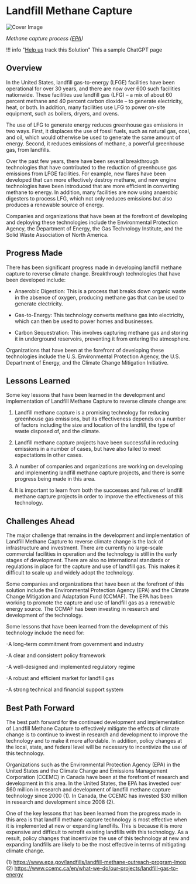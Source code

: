 # Landfill Methane Capture

![Cover Image](/img/landfill-methane-capture.gif)

_Methane capture process ([EPA](https://archive.epa.gov/climatechange/kids/solutions/technologies/methane.html))_

!!! info "[Help us](../../contribute) track this Solution"
    This a sample ChatGPT page

## Overview

In the United States, landfill gas-to-energy (LFGE) facilities have been operational for over 30 years, and there are now over 600 such facilities nationwide. These facilities use landfill gas (LFG) – a mix of about 60 percent methane and 40 percent carbon dioxide – to generate electricity, heat, or both. In addition, many facilities use LFG to power on-site equipment, such as boilers, dryers, and ovens.

The use of LFG to generate energy reduces greenhouse gas emissions in two ways. First, it displaces the use of fossil fuels, such as natural gas, coal, and oil, which would otherwise be used to generate the same amount of energy. Second, it reduces emissions of methane, a powerful greenhouse gas, from landfills.

Over the past few years, there have been several breakthrough technologies that have contributed to the reduction of greenhouse gas emissions from LFGE facilities. For example, new flares have been developed that can more effectively destroy methane, and new engine technologies have been introduced that are more efficient in converting methane to energy. In addition, many facilities are now using anaerobic digesters to process LFG, which not only reduces emissions but also produces a renewable source of energy.

Companies and organizations that have been at the forefront of developing and deploying these technologies include the Environmental Protection Agency, the Department of Energy, the Gas Technology Institute, and the Solid Waste Association of North America.

## Progress Made

There has been significant progress made in developing landfill methane capture to reverse climate change. Breakthrough technologies that have been developed include:

- Anaerobic Digestion: This is a process that breaks down organic waste in the absence of oxygen, producing methane gas that can be used to generate electricity.

- Gas-to-Energy: This technology converts methane gas into electricity, which can then be used to power homes and businesses.

- Carbon Sequestration: This involves capturing methane gas and storing it in underground reservoirs, preventing it from entering the atmosphere.

Organizations that have been at the forefront of developing these technologies include the U.S. Environmental Protection Agency, the U.S. Department of Energy, and the Climate Change Mitigation Initiative.

## Lessons Learned

Some key lessons that have been learned in the development and implementation of Landfill Methane Capture to reverse climate change are:

1. Landfill methane capture is a promising technology for reducing greenhouse gas emissions, but its effectiveness depends on a number of factors including the size and location of the landfill, the type of waste disposed of, and the climate.

2. Landfill methane capture projects have been successful in reducing emissions in a number of cases, but have also failed to meet expectations in other cases.

3. A number of companies and organizations are working on developing and implementing landfill methane capture projects, and there is some progress being made in this area.

4. It is important to learn from both the successes and failures of landfill methane capture projects in order to improve the effectiveness of this technology.

## Challenges Ahead

The major challenge that remains in the development and implementation of Landfill Methane Capture to reverse climate change is the lack of infrastructure and investment. There are currently no large-scale commercial facilities in operation and the technology is still in the early stages of development. There are also no international standards or regulations in place for the capture and use of landfill gas. This makes it difficult to scale up and widely adopt the technology.

Some companies and organizations that have been at the forefront of this solution include the Environmental Protection Agency (EPA) and the Climate Change Mitigation and Adaptation Fund (CCMAF). The EPA has been working to promote the capture and use of landfill gas as a renewable energy source. The CCMAF has been investing in research and development of the technology.

Some lessons that have been learned from the development of this technology include the need for:

-A long-term commitment from government and industry

-A clear and consistent policy framework

-A well-designed and implemented regulatory regime

-A robust and efficient market for landfill gas

-A strong technical and financial support system

## Best Path Forward

The best path forward for the continued development and implementation of Landfill Methane Capture to effectively mitigate the effects of climate change is to continue to invest in research and development to improve the technology and to make it more affordable. In addition, policy changes at the local, state, and federal level will be necessary to incentivize the use of this technology.

Organizations such as the Environmental Protection Agency (EPA) in the United States and the Climate Change and Emissions Management Corporation (CCEMC) in Canada have been at the forefront of research and development in this area. In the United States, the EPA has invested over $60 million in research and development of landfill methane capture technology since 2000 (1). In Canada, the CCEMC has invested $30 million in research and development since 2008 (2).

One of the key lessons that has been learned from the progress made in this area is that landfill methane capture technology is most effective when it is implemented at new or expanding landfills. This is because it is more expensive and difficult to retrofit existing landfills with this technology. As a result, policy changes that incentivize the use of this technology at new and expanding landfills are likely to be the most effective in terms of mitigating climate change.

(1) https://www.epa.gov/landfills/landfill-methane-outreach-program-lmop
(2) https://www.ccemc.ca/en/what-we-do/our-projects/landfill-gas-to-energy
